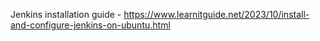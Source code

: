 Jenkins installation guide - https://www.learnitguide.net/2023/10/install-and-configure-jenkins-on-ubuntu.html

